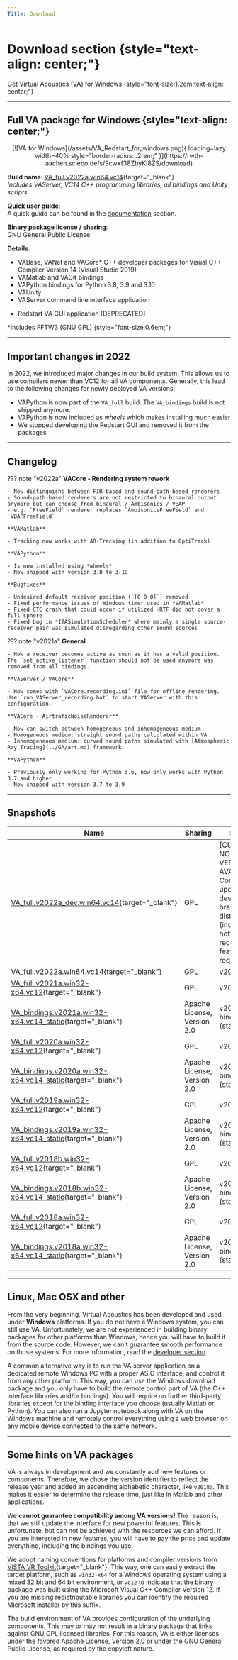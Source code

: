```yaml
---
Title: Download
---
```


# Download section {style="text-align: center;"}

Get Virtual Acoustics (VA) for Windows
{style="font-size:1.2em;text-align: center;"}
<hr class="accent-hr">


## Full VA package for Windows {style="text-align: center;"}

<div markdown class="grid-container" style="align-items: end;text-align:center">
[![VA for Windows](/assets/VA_Redstart_for_windows.png){ loading=lazy width=40% style="border-radius: .2rem;" }](https://rwth-aachen.sciebo.de/s/9cwxf38ZbyKI8ZS/download)
</div>

**Build name**: [VA_full.v2022a.win64.vc14](https://rwth-aachen.sciebo.de/s/9cwxf38ZbyKI8ZS/download){target="_blank"}<br>
*Includes VAServer, VC14 C++ programming libraries, all bindings and Unity scripts.*

**Quick user guide**:<br>
A quick guide can be found in the [documentation](documentation/index.md#quick-start-guide) section.

**Binary package license / sharing**:<br>
GNU General Public License

**Details**:<br>
+ VABase, VANet and VACore* C++ developer packages for Visual C++ Compiler Version 14 (Visual Studio 2019)<br>
+ VAMatlab and VAC# bindings<br>
+ VAPython bindings for Python 3.8, 3.9 and 3.10<br>
+ VAUnity<br>
+ VAServer command line interface application<br>
- Redstart VA GUI application [DEPRECATED]<br>

*includes FFTW3 (GNU GPL)
{style="font-size:0.6em;"}

----------

## Important changes in 2022
In 2022, we introduced major changes in our build system. This allows us to use compilers newer than VC12 for all VA components. Generally, this lead to the following changes for newly deployed VA versions:

- VAPython is now part of the `VA_full` build. The `VA_bindings` build is not shipped anymore.
- VAPython is now included as *wheels* which makes installing much easier
- We stopped developing the Redstart GUI and removed it from the packages

----------

## Changelog

??? note "v2022a"
    **VACore - Rendering system rework**

    - Now distinguishs between FIR-based and sound-path-based renderers
    - Sound-path-based renderers are not restricted to binaural output anymore but can choose from binaural / Ambisonics / VBAP
    - e.g. `FreeField` renderer replaces `AmbisonicsFreeField` and `VBAPFreeField`

    **VAMatlab**

    - Tracking now works with AR-Tracking (in addition to OptiTrack)

    **VAPython**
    
    - Is now installed using *wheels*
    - Now shipped with version 3.8 to 3.10

    **Bugfixes**

    - Undesired default receiver position (`[0 0 0]`) removed
    - Fixed performance issues of Windows timer used in *VAMatlab*
    - Fixed CTC crash that could occur if utilized HRTF did not cover a full sphere
    - Fixed bug in *ITASimulationScheduler* where mainly a single source-receiver pair was simulated disregarding other sound sources

??? note "v2021a"
    **General**

    - Now a receiver becomes active as soon as it has a valid position. The `set_active_listener` function should not be used anymore was removed from all bindings.

    **VAServer / VACore**

    - Now comes with `VACore.recording.ini` file for offline rendering. Use `run_VAServer_recording.bat` to start VAServer with this configuration.

    **VACore - AirtraficNoiseRenderer**

    - Now can switch between homogeneous and inhomogeneous medium
    - Homogeneous medium: straight sound paths calculated within VA
    - Inhomogeneous medium: curved sound paths simulated with [Atmospheric Ray Tracing](../GA/art.md) framework

    **VAPython**

    - Previously only working for Python 3.6, now only works with Python 3.7 and higher
    - Now shipped with version 3.7 to 3.9

----------

## Snapshots

| Name                                                                                                                   | Sharing                       | Details       |
|------------------------------------------------------------------------------------------------------------------------|-------------------------------|---------------|
| [VA_full.v2022a_dev.win64.vc14](not_available){target="_blank"}         | GPL                           | [CURRENTLY NO DEV VERSION AVAILABLE] Continuously updated developer branch distribution (includes hotfixes and recent feature requests) | <!-- If dev version not available: 1) Prefix in Details: [CURRENTLY NO DEV VERSION AVAILABLE] 2) Link to "website" not_available-->
| [VA_full.v2022a.win64.vc14](https://rwth-aachen.sciebo.de/s/9cwxf38ZbyKI8ZS/download){target="_blank"}             | GPL                           | v2022a full |
| [VA_full.v2021a.win32-x64.vc12](https://rwth-aachen.sciebo.de/s/oGkhZzaqhCFhD4A/download){target="_blank"}             | GPL                           | v2021a full |
| [VA_bindings.v2021a.win32-x64.vc14_static](https://rwth-aachen.sciebo.de/s/qOIpg23cAnZDiE3/download){target="_blank"}  | Apache License, Version 2.0   | v2021a bindings (static) |
| [VA_full.v2020a.win32-x64.vc12](https://rwth-aachen.sciebo.de/s/lyzORELQHVNSRdy/download){target="_blank"}             | GPL                           | v2020a full |
| [VA_bindings.v2020a.win32-x64.vc14_static](https://rwth-aachen.sciebo.de/s/unWOHSO72yJyxog/download){target="_blank"}  | Apache License, Version 2.0   | v2020a bindings (static) |
| [VA_full.v2019a.win32-x64.vc12](https://rwth-aachen.sciebo.de/s/XNdx5jgUZXLVBS2/download){target="_blank"}             | GPL                           | v2019a full |
| [VA_bindings.v2019a.win32-x64.vc14_static](https://rwth-aachen.sciebo.de/s/Rfx4Mj9RhO3WnSa/download){target="_blank"}  | Apache License, Version 2.0   | v2019a bindings (static) |
| [VA_full.v2018b.win32-x64.vc12](https://rwth-aachen.sciebo.de/s/pw9W9yW9vIK0OWs/download){target="_blank"}             | GPL                           | v2018b full |
| [VA_bindings.v2018b.win32-x64.vc14_static](https://rwth-aachen.sciebo.de/s/AovWyvDMGWWIaef/download){target="_blank"}  | Apache License, Version 2.0   | v2018b bindings (static) |
| [VA_full.v2018a.win32-x64.vc12](https://rwth-aachen.sciebo.de/s/GRvBrd7cq7mIn7D/download){target="_blank"}             | GPL                           | v2018a full |
| [VA_bindings.v2018a.win32-x64.vc14_static](https://rwth-aachen.sciebo.de/s/uW4dRhjm5FKA0yZ/download){target="_blank"}  | Apache License, Version 2.0   | v2018a bindings (static) |

----------

## Linux, Mac OSX and other

From the very beginning, Virtual Acoustics has been developed and used under **Windows** platforms. If you do not have a Windows system, you can still use VA. Unfortunately, we are not experienced in building binary packages for other platforms than Windows, hence you will have to build it from the source code. However, we can't guarantee smooth performance on those systems. For more information, read the [developer section](../developer.md).

A common alternative way is to run the VA server application on a dedicated remote Windows PC with a proper ASIO interface, and control it from any other platform. This way, you can use the Windows download package and you only have to build the remote control part of VA (the C++ interface libraries and/or bindings). You will require no further third-party libraries except for the binding interface you choose (usually Matlab or Python). You can also run a Jupyter notebook along with VA on the Windows machine and remotely control everything using a web browser on any mobile device connected to the same network. 

----------

## Some hints on VA packages

VA is always in development and we constantly add new features or components. Therefore, we chose the version identifier to reflect the release year and added an ascending alphabetic character, like `v2018a`. This makes it easier to determine the release time, just like in Matlab and other applications.

We **cannot guarantee compatibility among VA versions!** The reason is, that we still update the interface for new powerful features. This is unfortunate, but can not be achieved with the resources we can afford. If you are interested in new features, you will have to pay the price and update everything, including the bindings you use.

We adopt naming conventions for platforms and compiler versions from [ViSTA VR Toolkit](https://www.itc.rwth-aachen.de/cms/IT-Center/Forschung-Projekte/Virtuelle-Realitaet/Infrastruktur/~fgmo/ViSTA-Virtual-Reality-Toolkit/){target="_blank"}. This way, one can easily extract the target platform, such as `win32-x64` for a Windows operating system using a mixed 32 bit and 64 bit environment, or `vc12` to indicate that the binary package was built using the Microsoft Visual C++ Compiler Version 12. If you are missing redistributable libraries you can identify the required Microsoft installer by this suffix.

The build environment of VA provides configuration of the underlying components. This may or may not result in a binary package that links against GNU GPL licensed libraries. For this reason, VA is either licenses under the favored Apache License, Version 2.0 or under the GNU General Public License, as required by the copyleft nature. 